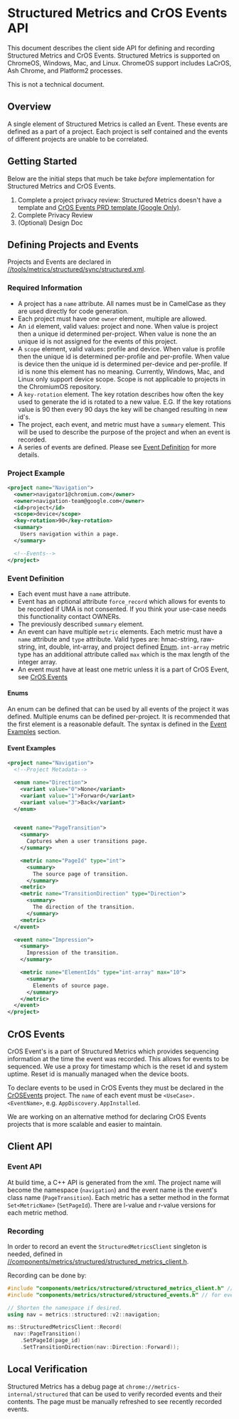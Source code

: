 # Structured Metrics and CrOS Events API

This document describes the client side API for defining and recording Structured Metrics and CrOS Events. Structured Metrics is supported on ChromeOS, Windows, Mac, and Linux. ChromeOS support includes LaCrOS, Ash Chrome, and Platform2 processes.

This is not a technical document.

## Overview
A single element of Structured Metrics is called an Event. These events are defined as a part of a project. Each project is self contained and the events of different projects are unable to be correlated.

## Getting Started
Below are the initial steps that much be take *before* implementation for Structured Metrics and CrOS Events.
1. Complete a project privacy review: Structured Metrics doesn't have a template and [CrOS Events PRD template (Google Only)](https://docs.google.com/document/d/1NywDfiLq0NVy0xyjl68r3ibfovETIguQPLp3-dI2KLo/edit?usp=sharing&resourcekey=0-J2YNtLAZ2r2j35qxqtqSxg).
2. Complete Privacy Review
3. (Optional) Design Doc

## Defining Projects and Events
Projects and Events are declared in [//tools/metrics/structured/sync/structured.xml](https://source.chromium.org/chromium/chromium/src/+/main:tools/metrics/structured/sync/structured.xml).

### Required Information
* A project has a `name` attribute. All names must be in CamelCase as they are used directly for code generation.
* Each project must have one `owner` element, multiple are allowed.
* An `id` element, valid values: project and none. When value is project then a unique id determined per-project. When value is none the an unique id is not assigned for the events of this project.
* A `scope` element, valid values: profile and device. When value is profile then the unique id is determined per-profile and per-profile. When value is device then the unique id is determined per-device and per-profile. If id is none this element has no meaning. Currently, Windows, Mac, and Linux only support device scope. Scope is not applicable to projects in the ChromiumOS repository.
* A `key-rotation` element. The key rotation describes how often the key used to generate the id is rotated to a new value. E.G. If the key rotations value is 90 then every 90 days the key will be changed resulting in new id's.
* The project, each event, and metric must have a `summary` element. This will be used to describe the purpose of the project and when an event is recorded.
* A series of events are defined. Please see [Event Definition](#event-definition) for more details.


### Project Example
```xml
<project name="Navigation">
  <owner>navigator1@chromium.com</owner>
  <owner>navigation-team@google.com</owner>
  <id>project</id>
  <scope>device</scope>
  <key-rotation>90</key-rotation>
  <summary>
    Users navigation within a page.
  </summary>

  <!--Events-->
</project>
```

### Event Definition
* Each event must have a `name` attribute.
* Event has an optional attribute `force_record` which allows for events to be recorded if UMA is not consented. If you think your use-case needs this functionality contact OWNERs.
* The previously described `summary` element.
* An event can have multiple `metric` elements. Each metric must have a `name` attribute and `type` attribute. Valid types are: hmac-string, raw-string, int, double, int-array, and project defined [Enum](#enums). `int-array` metric type has an additional attribute called `max` which is the max length of the integer array.
* An event must have at least one metric unless it is a part of CrOS Event, see [CrOS Events](#cros-events)

#### Enums
An enum can be defined that can be used by all events of the project it was defined. Multiple enums can be defined per-project. It is recommended that the first element is a reasonable default. The syntax is defined in the [Event Examples](#event-examples) section.

#### Event Examples
```xml
<project name="Navigation">
  <!--Project Metadata-->

  <enum name="Direction">
    <variant value="0">None</variant>
    <variant value="1">Forward</variant>
    <variant value="3">Back</variant>
  </enum>


  <event name="PageTransition">
    <summary>
      Captures when a user transitions page.
    </summary>

    <metric name="PageId" type="int">
      <summary>
        The source page of transition.
      </summary>
    <metric>
    <metric name="TransitionDirection" type="Direction">
      <summary>
        The direction of the transition.
      </summary>
    <metric>
  </event>

  <event name="Impression">
    <summary>
      Impression of the transition.
    </summary>

    <metric name="ElementIds" type="int-array" max="10">
      <summary>
        Elements of source page.
      </summary>
    </metric>
  </event>
</project>
```

## CrOS Events
CrOS Event's is a part of Structured Metrics which provides sequencing information at the time the event was recorded. This allows for events to be sequenced. We use a proxy for timestamp which is the reset id and system uptime. Reset id is manually managed when the device boots.

To declare events to be used in CrOS Events they must be declared in the [CrOSEvents](https://source.chromium.org/chromium/chromium/src/+/main:tools/metrics/structured/sync/structured.xml) project. The `name` of each event must be `<UseCase>.<EventName>`, e.g. `AppDiscovery.AppInstalled`.

We are working on an alternative method for declaring CrOS Events projects that is more scalable and easier to maintain.

## Client API

### Event API
At build time, a C++ API is generated from the xml. The project name will become the namespace (`navigation`) and the event name is the event's class name (`PageTransition`). Each metric has a setter method in the format `Set<MetricName>` (`SetPageId`). There are l-value and r-value versions for each metric method.

### Recording
In order to record an event the `StructuredMetricsClient` singleton is needed, defined in [//components/metrics/structured/structured_metrics_client.h](https://source.chromium.org/chromium/chromium/src/+/main:components/metrics/structured/structured_metrics_client.h).

Recording can be done by:

```cpp
#include "components/metrics/structured/structured_metrics_client.h" // for StructuredMetricsClient
#include "components/metrics/structured/structured_events.h" // for event definitions

// Shorten the namespace if desired.
using nav = metrics::structured::v2::navigation;

ms::StructuredMetricsClient::Record(
  nav::PageTransition()
    .SetPageId(page_id)
    .SetTransitionDirection(nav::Direction::Forward));
```

## Local Verification
Structured Metrics has a debug page at `chrome://metrics-internal/structured` that can be used to verify recorded events and their contents. The page must be manually refreshed to see recently recorded events.

<!-- TODO: Expand with image and additional functionality -->

<!-- TODO: Maybe add documentation about basic server side processing -->
